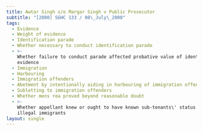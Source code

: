 ```yaml
---
title: Awtar Singh s/o Margar Singh v Public Prosecutor
subtitle: "[2000] SGHC 133 / 08\_July\_2000"
tags:
  - Evidence
  - Weight of evidence
  - Identification parade
  - Whether necessary to conduct identification parade
  - >-
    Whether failure to conduct parade affected probative value of identification
    evidence
  - Immigration
  - Harbouring
  - Immigration offenders
  - Abetment by intentionally aiding in harbouring of immigration offenders
  - Subletting to immigration offenders
  - Whether mens rea proved beyond reasonable doubt
  - >-
    Whether appellant knew or ought to have known sub-tenants\' status as
    illegal immigrants
layout: single
---
```



